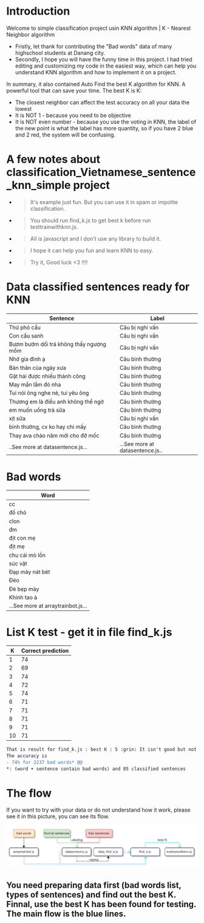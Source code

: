 # Introduction

Welcome to simple classification project usin KNN algorithm | K - Nearest Neighbor algorithm
- Fristly, let thank for contributing the "Bad words" data of many highschool students at Danang city.
- Secondly, I hope you will have the funny time in this project. I had tried editing and customizing my code in the easiest way, which can help you understand KNN algorithm and how to implement it on a project.

In summary, it also contained Auto Find the best K algorithm for KNN. A powerful tool that can save your time. The best K is K:
- The closest neighbor can affect the test accuracy on all your data the lowest
- It is NOT 1 - because you need to be objective
- It is NOT even number - because you use the voting in KNN, the label of the new point is what the label has more quantity, so if you have 2 blue and 2 red, the system will be confusing.


# A few notes about classification_Vietnamese_sentence_knn_simple project

- > It's example just fun. But you can use it in spam or impolite classification.
- > You should run find_k.js to get best k before run testtrainwithknn.js.
- > All is javascript and I don't use any library to build it.
- > I hope it can help you fun and learn KNN to easy.
- > Try it, Good luck <3 !!!!


# Data classified sentences ready for KNN
| Sentence | Label |
|--------------|-------|
| Thứ phò cẩu | Câu bị nghi vấn |
|Con cẩu sanh|Câu bị nghi vấn|
|Bươm bướm dối trá không thấy ngượng mồm|Câu bị nghi vấn|
|Nhớ gia đình ạ|Câu bình thường|
|Bản thân của ngày xưa|Câu bình thường|
|Gặt hái được nhiều thành công|Câu bình thường|
|May mắn lắm đó nha|Câu bình thường|
|Tui nói ông nghe nè, tui yêu ông|Câu bình thường|
|Thương em là điều anh không thể ngờ|Câu bình thường|
|em muốn uống trà sữa|Câu bình thường|
|xịt sữa|Câu bị nghi vấn|
|bình thường, cx ko hay chi mấy|Câu bình thường|
|Thay ava chào năm mới cho đỡ mốc|Câu bình thường|
|..See more at datasentence.js...|...See more at datasentence.js..|

# Bad words
|Word|
|----|
|cc|
|đồ chó|
|clon|
|đm|
|địt con mẹ|
|địt mẹ|
|chu cái mỏ lồn|
|súc vật|
|Đạp mày nát bét|
|Đéo|
|Đè bẹp mày|
|Khinh tao à|
|...See more at arraytrainbot.js...|

# List K test - get it in file find_k.js
|K|Correct prediction|
|---|----|
|1|74|
|2|69|
|3|74|
|4|72|
|5|74|
|6|71|
|7|71|
|8|71|
|9|71|
|10|71|

```diff
That is result for find_k.js : best K : 5 :grin: It isn't good but not bad :wink: That was an objective result in 10 test rounds
The accuracy is 
- 74% for 2237 bad words* @@ 
*: (word + sentence contain bad words) and 85 classified sentences 
```
# The flow

If you want to try with your data or do not understand how it work, please see it in this picture, you can see its flow.

![Flow](./assets/flow.jpg)

## You need preparing data first (bad words list, types of sentences) and find out the best K. Finnal, use the best K has been found for testing. The main flow is the blue lines.